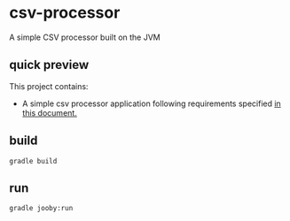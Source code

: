 # csv-processor

A simple CSV processor built on the JVM

## quick preview

This project contains:

- A simple csv processor application following requirements specified [in this document.](https://docs.google.com/document/d/1gQAInfbziBGdRoCZebyIDA3KGURMd5NK60cU6JeWVO4/edit?usp=sharing)

## build

    gradle build

## run

    gradle jooby:run
